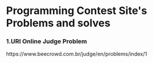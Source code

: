 # Programming Contest Site's Problems and solves
<h3>1.URI Online Judge Problem</h3>
https://www.beecrowd.com.br/judge/en/problems/index/1
